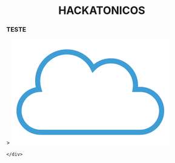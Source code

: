 <!DOCTYPE html>
<html lang="en">

<head>
    <center>
        <h1>HACKATONICOS</h1>
    </center>
</head>

<body>
    <div>
        <h3>TESTE</h3>>
        <img src="images/teste.png" />

    </div>
</body>

</html>
